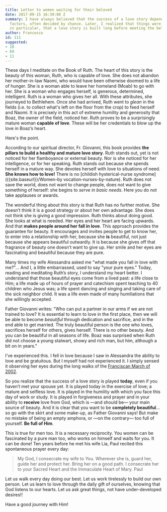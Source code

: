 ```yaml
---
title: Letter to women waiting for their beloved
date: 2017-09-15 16:39:00 Z
summary: I have always believed that the success of a love story depends on many uncontrollable
  factors, often decided by chance. Later, I realized that things were not quite so;
  in particular, that a love story is built long before meeting the beloved one!
author: Francesco
id: 111
suggested:
- 28
- 69
- 11
---
```



These days I meditate on the Book of Ruth. The heart of this story is the beauty of this woman, Ruth, who is capable of love. She does not abandon her mother-in-law Naomi, who would have been otherwise doomed to a life of hunger. She is a woman able to leave her homeland (Moab) to go with her. She is a woman who engages herself, is generous, determined, intelligent. Ruth is a woman who gives her all. With these attributes, she journeyed to Bethlehem. Once she had arrived, Ruth went to *glean* in the fields (i.e. to collect what's left on the floor from the crop) to feed herself and Naomi. It is precisely in this act of extreme humility and generosity that Boaz, the owner of the field, noticed her. Ruth proves to be a surprisingly mature woman **capable of love**. These will be her credentials to blow up the love in Boaz’s heart.

Here's the point.

According to our spiritual director,  Fr. Giovanni, this book provides **the pillars to build a healthy and mature love story**. Ruth stands out, yet is not noticed for her flamboyance or external beauty. Nor is she noticed for her intelligence, or for her speaking. Ruth stands out because she spends herself in a mature way. She devotes herself with love to situations of need. **She knows how to love!** There is no [childish hysterical-nurse syndrome]({{site.baseurl}}/Women-by vocation-nurses-by-nature). Ruth does not save the world, does not want to change people, does not want to give something of herself: she begins to *serve in basic needs*. Here you do not take applauses or awards.

The wonderful thing about this story is that Ruth has no further motive. She doesn’t think it is a good strategy or about her own advantage. She does not think she is giving a good impression. Ruth thinks about doing good. She looks at what is needed. Her eyes and her heart are facing upwards. And that **makes people around her fall in love**. This approach provides the guarantee for beauty. It encourages and invites people to get to know her, to enter into a relationship with her, because she **is** beautiful, not just because she  appears beautiful outwardly. It is because she gives off that fragrance of beauty one doesn’t want to give up. Her smile and her eyes are fascinating and beautiful because they are pure.

Many times my wife Alessandra asked me "what made you fall in love with me?"... And I, a little embarrassed, used to say "your pure eyes." Today, reading and meditating Ruth’s story, I understand my heart better. I understand that those beautiful eyes come from a lived past: a life close to Him; a life made up of hours of prayer and catechism spent teaching to 40 children who Jesus was; a life spent dancing and singing and taking care of the sick neighbor child. It was a life even made of many humiliations that she willingly accepted.

Father Giovanni writes: "Who can put a partner in our arms if we are not trained to love? It is essential to learn to love in the first place, then we will be able to become *beautiful* through dedication and sacrifice, and in the end able to get married. The truly beautiful person is the one who loves, sacrifices herself for others, gives herself. There is no other beauty. And you can be beautiful in all seasons of life. Boaz was surprised when Ruth did not choose a young stalwart, showy and rich man, but him, although a bit on in years."

I've experienced this. I fell in love because I saw in Alessandra the ability to love and be gratuitous. But I myself had not experienced it. I simply sensed it observing her eyes during the long walks of the [Franciscan March of 2002]({{site.baseurl}}/franciscan-march-2002).

So you realize that the success of a love story is played **today**, even if you haven’t met your spouse yet. It is played today in the exercise of love; a mature and selfless love. It is played in the humility with which you face this day of work or study. It is played in forgiveness and prayer and in your ability to **receive** love from God, which is —and should be— your main source of beauty. And it is clear that you want to be **completely beautiful**... so go with the skirt and some make-up, as Father Giovanni says! But make no mistake of being an empty amphora, or —on the contrary— too full of yourself. **Be full of Him**.

This is true for men too. It is a necessary reciprocity. You women can be fascinated by a pure man too, who works on himself and waits for you. It can be done! Ten years before he met his wife Lia, Paul recited this spontaneous prayer every day:

> My God, I consecrate my wife to You. Wherever she is, guard her, guide her and protect her. Bring her on a good path. I consecrate her to your Sacred Heart and the Immaculate Heart of Mary. 
> Paul

Let us walk every day doing our best. Let us work tirelessly to build our own person. Let us learn to love through the daily gift of ourselves, knowing that God listens to our hearts. Let us ask great things, not have under-developed desires!!

Have a good journey with Him!
